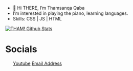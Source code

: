 - 👋 Hi THERE, I’m Thamsanqa Qaba 
- I’m interested in playing the piano, learning languages.
- Skills: CSS | JS | HTML 


[![THAM! Github Stats](https://github-readme-stats.vercel.app/api?username=THAM2627)](https://github.com/anuraghazra/github-readme-stats)
<!---
THAM2627/THAM2627 is a ✨ special ✨ repository because its `README.md` (this file) appears on your GitHub profile.
You can click the Preview link to take a look at your changes.
--->
<html>
  <h1>Socials</h1>
  <ul>
  <a href="https://www.youtube.com/channel/UCRaLPuaWs-YBk6yNrSFbyeg">Youtube</a>
  <a href="thamie.qaba@gmail.com"> Email Address </a>
  </ul>
</html>
